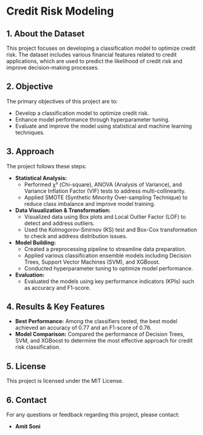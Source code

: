 # Credit Risk Modeling

## 1. About the Dataset
This project focuses on developing a classification model to optimize credit risk. The dataset includes various financial features related to credit applications, which are used to predict the likelihood of credit risk and improve decision-making processes.

## 2. Objective
The primary objectives of this project are to:
- Develop a classification model to optimize credit risk.
- Enhance model performance through hyperparameter tuning.
- Evaluate and improve the model using statistical and machine learning techniques.

## 3. Approach
The project follows these steps:
- **Statistical Analysis:**
  - Performed χ² (Chi-square), ANOVA (Analysis of Variance), and Variance Inflation Factor (VIF) tests to address multi-collinearity.
  - Applied SMOTE (Synthetic Minority Over-sampling Technique) to reduce class imbalance and improve model training.
- **Data Visualization & Transformation:**
  - Visualized data using Box plots and Local Outlier Factor (LOF) to detect and address outliers.
  - Used the Kolmogorov-Smirnov (KS) test and Box-Cox transformation to check and address distribution issues.
- **Model Building:**
  - Created a preprocessing pipeline to streamline data preparation.
  - Applied various classification ensemble models including Decision Trees, Support Vector Machines (SVM), and XGBoost.
  - Conducted hyperparameter tuning to optimize model performance.
- **Evaluation:**
  - Evaluated the models using key performance indicators (KPIs) such as accuracy and F1-score.

## 4. Results & Key Features
- **Best Performance:** Among the classifiers tested, the best model achieved an accuracy of 0.77 and an F1-score of 0.76.
- **Model Comparison:** Compared the performance of Decision Trees, SVM, and XGBoost to determine the most effective approach for credit risk classification.

## 5. License
This project is licensed under the MIT License.

## 6. Contact
For any questions or feedback regarding this project, please contact:
- **Amit Soni**
